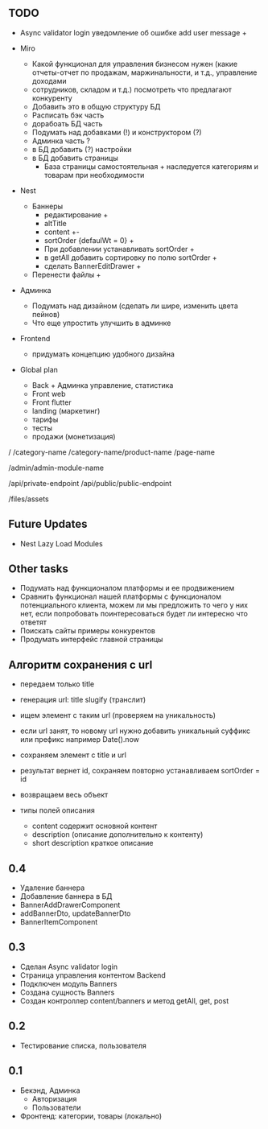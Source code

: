 ## TODO
 - Async validator login уведомление об ошибке add user message +
 - Miro
   - Какой функционал для управления бизнесом нужен (какие отчеты-отчет по продажам, маржинальности, и т.д., управление доходами 
   - сотрудников, складом и т.д.) посмотреть что предлагают конкуренту 
   - Добавить это в общую структуру БД 
   - Расписать бэк часть
   - дорабоать БД часть 
   - Подумать над добавками (!) и конструктором (?)
   - Админка часть ?
   - в БД добавить (?) настройки 
   - в БД добавить страницы 
     - База страницы самостоятельная + наследуется категориям и товарам при необходимости
 - Nest
   - Баннеры
     - редактирование +
     - altTitle
     - content +-
     - sortOrder {defaulWt = 0} + 
     - При добавлении устанавливать sortOrder +
     - в getAll добавить сортировку по полю sortOrder +
     - сделать BannerEditDrawer +
   - Перенести файлы + 
 - Админка
   - Подумать над дизайном (сделать ли шире, изменить цвета пейнов)
   - Что еще упростить улучшить в админке
 - Frontend
   - придумать концепцию удобного дизайна 

- Global plan 
  - Back + Админка управление, статистика 
  - Front web
  - Front flutter
  - landing (маркетинг)
  - тарифы 
  - тесты 
  - продажи (монетизация)

/
/category-name
/category-name/product-name
/page-name

/admin/admin-module-name

/api/private-endpoint
/api/public/public-endpoint

/files/assets

## Future Updates
- Nest Lazy Load Modules


## Other tasks
- Подумать над функционалом платформы и ее продвижением 
- Сравнить функционал нашей платформы с функционалом потенциального клиента, можем ли мы предложить то чего у них нет,
если попробовать поинтересоваться будет ли интересно что ответят 
- Поискать сайты примеры конкурентов
- Продумать интерфейс главной страницы

## Алгоритм сохранения с url 
- передаем только title
- генерация url: title slugify (транслит) 
- ищем элемент с таким url (проверяем на уникальность)
- если url занят, то новому url нужно добавить уникальный суффикс или префикс например Date().now
- сохраняем элемент с title и url 
- результат вернет id, сохраняем повторно устанавливаем sortOrder = id
- возвращаем весь объект 

- типы полей описания 
  - content содержит основной контент 
  - description (описание дополнительно к контенту)
  - short description краткое описание

## 0.4
 - Удаление баннера 
 - Добавление баннера в БД 
 - BannerAddDrawerComponent
 - addBannerDto, updateBannerDto
 - BannerItemComponent

## 0.3

- Сделан Async validator login 
- Страница управления контентом 
Backend 
- Подключен модуль Banners 
- Создана сущность Banners
- Создан контроллер content/banners и метод getAll, get, post
## 0.2

- Тестирование списка, пользователя

## 0.1

- Бекэнд, Админка
    - Авторизация
    - Пользователи
- Фронтенд: категории, товары (локально)
